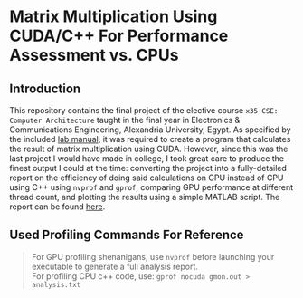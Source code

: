 # Matrix Multiplication Using CUDA/C++ For Performance Assessment vs. CPUs

## Introduction
This repository contains the final project of the elective course `x35 CSE: Computer Architecture` taught in the final year in Electronics & Communications Engineering, Alexandria University, Egypt. As specified by the included [lab manual](https://github.com/AhmedAlyElGhannam/ComputerArchitecture_Playground/blob/main/Lab_3/GPU_Lab_Manual.pdf), it was required to create a program that calculates the result of matrix multiplication using CUDA. However, since this was the last project I would have made in college, I took great care to produce the finest output I could at the time: converting the project into a fully-detailed report on the efficiency of doing said calculations on GPU instead of CPU using C++ using `nvprof` and `gprof`, comparing GPU performance at different thread count, and plotting the results using a simple MATLAB script. The report can be found [here](https://github.com/AhmedAlyElGhannam/ComputerArchitecture_Playground/blob/main/Lab_3/GPU_Lab_Report.pdf). 

## Used Profiling Commands For Reference
> For GPU profiling shenanigans, use `nvprof` before launching your executable to generate a full analysis report. \
> For profiling CPU c++ code, use: `gprof nocuda gmon.out > analysis.txt` 
